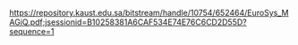 



https://repository.kaust.edu.sa/bitstream/handle/10754/652464/EuroSys_MAGiQ.pdf;jsessionid=B10258381A6CAF534E74E76C6CD2D55D?sequence=1









